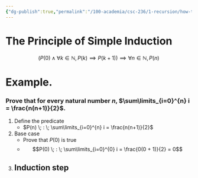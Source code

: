 ```yaml
---
{"dg-publish":true,"permalink":"/100-academia/csc-236/1-recursion/how-to-do-induction-proofs/","tags":["university","#lecture","#cs"],"created":"2024-08-04T16:15:56.390-07:00","updated":"2024-08-04T16:49:18.970-07:00"}
---
```


# The Principle of Simple Induction

$$\big(  P(0) \; \land \; \forall k \in \mathbb{N}, P(k) \implies P(k + 1) \big) \implies \forall n \in \mathbb{N}, P(n)$$

# Example. 

### Prove that for every natural number $n$, $\sum\limits_{i=0}^{n} i = \frac{n(n+1)}{2}$.

1. Define the predicate
    - $P(n) \; : \; \sum\limits_{i=0}^{n} i = \frac{n(n+1)}{2}$
2. Base case
    - Prove that $P(0)$ is true
    - $$P(0) \; : \; \sum\limits_{i=0}^{0} i = \frac{0(0 + 1)}{2} = 0$$
3. Induction step
    - 

